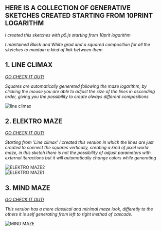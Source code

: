 ## HERE IS A COLLECTION OF GENERATIVE SKETCHES CREATED STARTING FROM 10PRINT LOGARITHM

_I created this sketches with p5.js starting from 10prit logarithm_

_I mantained Black and White grad and a squared composition for all the sketches to mantain a kind of link between them_

## 1. LINE CLIMAX

[_GO CHECK IT OUT!_](https://editor.p5js.org/MaxMax/full/N3nxasS3H)

_Squares are automatically genereted following the maze logarithm; by clicking the mouse you are able to adjust the size of the lines in ascending order, giving you the possibility to create always different compositions_

![line climax](https://user-images.githubusercontent.com/101175806/175779358-06c9dddc-7f38-4522-a820-774524cc7c5d.PNG)






## 2. ELEKTRO MAZE

[_GO CHECK IT OUT!_ ](https://editor.p5js.org/MaxMax/full/32hhagk-w)


_Starting from 'Line climax' I created this version in which the lines are just created to connect the squares vertically, creating a kind of pixel world maze, in this sketch there is not the possibility of adjust parameters with external iteractions but it will automatically change colors while generating_

![ELEKTRO MAZE2](https://user-images.githubusercontent.com/101175806/175778973-9488e2d8-cf7c-444c-8157-451ba5a04181.PNG)  
![ELEKTRO MAZE1](https://user-images.githubusercontent.com/101175806/175779004-a1ddc375-23f4-437a-b90c-2232e916195d.PNG)




## 3. MIND MAZE

[_GO CHECK IT OUT!_](https://editor.p5js.org/MaxMax/full/wQgwV6MlT)

_This version has a more classical and minimal maze look, differetly to the others it is self generating from left to right insthad of cascade._

![MIND MAZE](https://user-images.githubusercontent.com/101175806/175779740-4609ee43-7e39-446a-a1d2-fa475cb93516.PNG)




